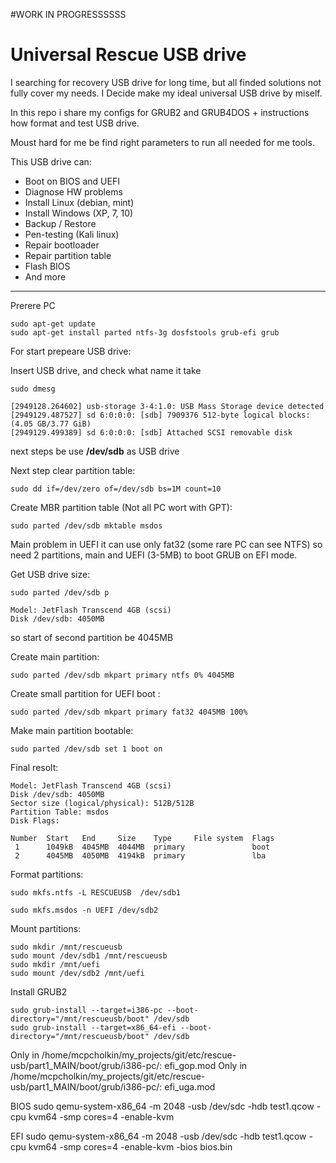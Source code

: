#WORK IN PROGRESSSSSS

# Universal Rescue USB drive

I searching for recovery USB drive for long time, but all finded solutions not fully cover my needs.
I Decide make my ideal universal USB drive by miself.

In this repo i share my configs for GRUB2 and GRUB4DOS + instructions how format and test USB drive.

Moust hard for me be find right parameters to run all needed for me tools.

This USB drive can:
* Boot on BIOS and UEFI
* Diagnose HW problems
* Install Linux (debian, mint)
* Install Windows (XP, 7, 10)
* Backup / Restore
* Pen-testing (Kali linux)
* Repair bootloader 
* Repair partition table
* Flash BIOS
* And more

******************************************


Prerere PC
```
sudo apt-get update
sudo apt-get install parted ntfs-3g dosfstools grub-efi grub
```

For start prepeare USB drive:

Insert USB drive, and check what name it take
```
sudo dmesg
```

```
[2949128.264602] usb-storage 3-4:1.0: USB Mass Storage device detected
[2949129.487527] sd 6:0:0:0: [sdb] 7909376 512-byte logical blocks: (4.05 GB/3.77 GiB)
[2949129.499389] sd 6:0:0:0: [sdb] Attached SCSI removable disk
```

next steps be use **/dev/sdb** as USB drive

Next step clear partition table:
```
sudo dd if=/dev/zero of=/dev/sdb bs=1M count=10
```

Create MBR partition table (Not all PC wort with GPT):
```
sudo parted /dev/sdb mktable msdos
```

Main problem in UEFI it can use only fat32 (some rare PC can see NTFS) so need 2 partitions, main and UEFI (3-5MB) to boot GRUB on EFI mode.

Get USB drive size:
```
sudo parted /dev/sdb p
```
```
Model: JetFlash Transcend 4GB (scsi)
Disk /dev/sdb: 4050MB
```

so start of second partition be 4045MB


Create main partition:
```
sudo parted /dev/sdb mkpart primary ntfs 0% 4045MB
```

Create small partition for UEFI boot :
```
sudo parted /dev/sdb mkpart primary fat32 4045MB 100%
```

Make main partition bootable:
```
sudo parted /dev/sdb set 1 boot on
```

Final resolt:
```
Model: JetFlash Transcend 4GB (scsi)
Disk /dev/sdb: 4050MB
Sector size (logical/physical): 512B/512B
Partition Table: msdos
Disk Flags: 

Number  Start   End     Size    Type     File system  Flags
 1      1049kB  4045MB  4044MB  primary               boot
 2      4045MB  4050MB  4194kB  primary               lba

```

Format partitions:
```
sudo mkfs.ntfs -L RESCUEUSB  /dev/sdb1
```

```
sudo mkfs.msdos -n UEFI /dev/sdb2
```


Mount partitions:
```
sudo mkdir /mnt/rescueusb
sudo mount /dev/sdb1 /mnt/rescueusb
sudo mkdir /mnt/uefi
sudo mount /dev/sdb2 /mnt/uefi
```

Install GRUB2
```
sudo grub-install --target=i386-pc --boot-directory="/mnt/rescueusb/boot" /dev/sdb
sudo grub-install --target=x86_64-efi --boot-directory="/mnt/rescueusb/boot" /dev/sdb
```

Only in /home/mcpcholkin/my_projects/git/etc/rescue-usb/part1_MAIN/boot/grub/i386-pc/: efi_gop.mod
Only in /home/mcpcholkin/my_projects/git/etc/rescue-usb/part1_MAIN/boot/grub/i386-pc/: efi_uga.mod















BIOS
sudo qemu-system-x86_64 -m 2048 -usb /dev/sdc -hdb test1.qcow -cpu kvm64 -smp cores=4 -enable-kvm


EFI
sudo qemu-system-x86_64 -m 2048 -usb /dev/sdc -hdb test1.qcow -cpu kvm64 -smp cores=4 -enable-kvm -bios bios.bin



